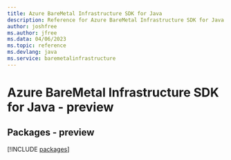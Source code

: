 ```yaml
---
title: Azure BareMetal Infrastructure SDK for Java
description: Reference for Azure BareMetal Infrastructure SDK for Java
author: joshfree
ms.author: jfree
ms.data: 04/06/2023
ms.topic: reference
ms.devlang: java
ms.service: baremetalinfrastructure
---
```

# Azure BareMetal Infrastructure SDK for Java - preview
## Packages - preview
[!INCLUDE [packages](baremetal-infrastructure-index.md)]